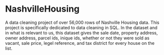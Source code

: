 # NashvilleHousing
A data cleaning project of over 56,000 rows of Nashville Housing data. This project is specifically dedicated to data cleaning in SQL. In the dataset and in what is relevant to us,
this dataset gives the sale date, property address, owner address, parcel ids, inique ids, whether or not they were sold as vacant, sale price, legel reference, and tax district
for every house on the list.
